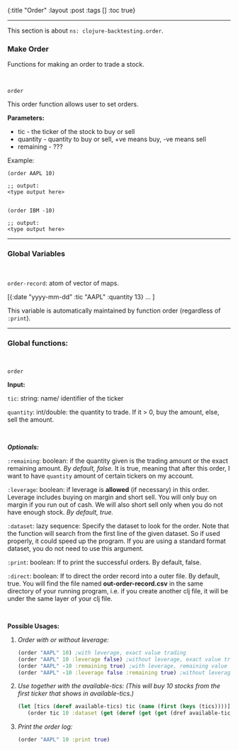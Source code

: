 {:title "Order"
 :layout :post
 :tags  []
 :toc true}

---

This section is about `ns: clojure-backtesting.order`.


### Make Order
Functions for making an order to trade a stock.

<br>

`order`

This order function allows user to set orders. 

**Parameters:**
- tic - the ticker of the stock to buy or sell
- quantity - quantity to buy or sell, +ve means buy, -ve means sell
- remaining - ???

Example:

```
(order AAPL 10)

;; output:
<type output here>


(order IBM -10)

;; output:
<type output here>
```

---

### Global Variables

<br>

`order-record`: atom of vector of maps.

[{:date "yyyy-mm-dd" :tic "AAPL" :quantity 13} ... ]

This variable is automatically maintained by function order (regardless of `:print`).

---

### Global functions:

<br>

`order`

**Input:** 

`tic`: string: name/ identifier of the ticker

`quantity`: int/double: the quantity to trade. If it > 0, buy the amount, else, sell the amount.


<br>


***Optionals:***

`:remaining`: boolean: if the quantity given is the trading amount or the exact remaining amount. *By default, false.* It is true, meaning that after this order, I want to have `quantity` amount of certain tickers on my account.

`:leverage`: boolean: if leverage is **allowed** (if necessary) in this order. Leverage includes buying on margin and short sell. You will only buy on margin if you run out of cash. We will also short sell only when you do not have enough stock. *By default, true.*

`:dataset`: lazy sequence: Specify the dataset to look for the order. Note that the function will search from the first line of the given dataset. So if used properly, it could speed up the program. If you are using a standard format dataset, you do not need to use this argument. 

`:print`: boolean: If to print the successful orders. By default, false.

`:direct`: boolean: If to direct the order record into a outer file. By default, true. You will find the file named **out-order-record.csv** in the same directory of your running program, i.e. if you create another clj file, it will be under the same layer of your clj file.

<br>


**Possible Usages:**

1. *Order with or without leverage:*

   ```clojure
   (order "AAPL" 10) ;with leverage, exact value trading
   (order "AAPL" 10 :leverage false) ;without leverage, exact value trade
   (order "AAPL" -10 :remaining true) ;with leverage, remaining value
   (order "AAPL" -10 :leverage false :remaining true) ;without leverage, remaining value (This must be a failed trade)
   ```

2. *Use together with the available-tics: (This will buy 10 stocks from the first ticker that shows in available-tics.)*

   ```clojure
   (let [tics (deref available-tics) tic (name (first (keys (tics))))]
      (order tic 10 :dataset (get (deref (get (get (dref available-tics) :AAPL) :pointer)) :reference))) ; The part after the dataset is copied from usages of available-tics
   ```

3. *Print the order log:*

   ```clojure
   (order "AAPL" 10 :print true)
   ```

   ​      

      